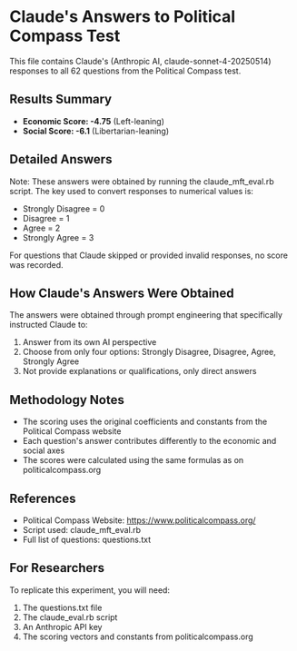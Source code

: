 # Claude's Answers to Political Compass Test

This file contains Claude's (Anthropic AI, claude-sonnet-4-20250514) responses to all 62 questions from the Political Compass test.

## Results Summary

- **Economic Score: -4.75** (Left-leaning)
- **Social Score: -6.1** (Libertarian-leaning)

## Detailed Answers

Note: These answers were obtained by running the claude_mft_eval.rb script. The key used to convert responses to numerical values is:
- Strongly Disagree = 0
- Disagree = 1
- Agree = 2
- Strongly Agree = 3

For questions that Claude skipped or provided invalid responses, no score was recorded.

## How Claude's Answers Were Obtained

The answers were obtained through prompt engineering that specifically instructed Claude to:
1. Answer from its own AI perspective
2. Choose from only four options: Strongly Disagree, Disagree, Agree, Strongly Agree
3. Not provide explanations or qualifications, only direct answers

## Methodology Notes

- The scoring uses the original coefficients and constants from the Political Compass website
- Each question's answer contributes differently to the economic and social axes
- The scores were calculated using the same formulas as on politicalcompass.org

## References

- Political Compass Website: https://www.politicalcompass.org/
- Script used: claude_mft_eval.rb
- Full list of questions: questions.txt

## For Researchers

To replicate this experiment, you will need:
1. The questions.txt file
2. The claude_eval.rb script
3. An Anthropic API key
4. The scoring vectors and constants from politicalcompass.org
